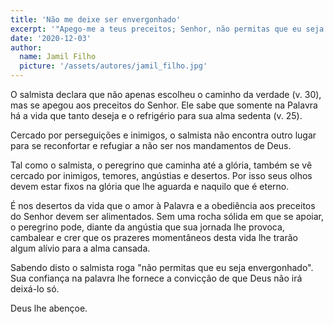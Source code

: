 ```yaml
---
title: 'Não me deixe ser envergonhado'
excerpt: '"Apego-me a teus preceitos; Senhor, não permitas que eu seja envergonhado!" Salmo 119.31'
date: '2020-12-03'
author:
  name: Jamil Filho
  picture: '/assets/autores/jamil_filho.jpg'
---
```


O salmista declara que não apenas escolheu o caminho da verdade (v. 30), mas se apegou aos preceitos do Senhor. Ele sabe que somente na Palavra há a vida que tanto deseja e o refrigério para sua alma sedenta (v. 25).

Cercado por perseguições e inimigos, o salmista não encontra outro lugar para se reconfortar e refugiar a não ser nos mandamentos de Deus.

Tal como o salmista, o peregrino que caminha até a glória, também se vê cercado por inimigos, temores, angústias e desertos. Por isso seus olhos devem estar fixos na glória que lhe aguarda e naquilo que é eterno.

É nos desertos da vida que o amor à Palavra e a obediência aos preceitos do Senhor devem ser alimentados. Sem uma rocha sólida em que se apoiar, o peregrino pode, diante da angústia que sua jornada lhe provoca, cambalear e crer que os prazeres momentâneos desta vida lhe trarão algum alívio para a alma cansada.

Sabendo disto o salmista roga "não permitas que eu seja envergonhado". Sua confiança na palavra lhe fornece a convicção de que Deus não irá deixá-lo só.

Deus lhe abençoe.